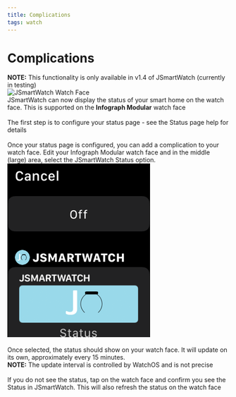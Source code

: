 ```yaml
---
title: Complications
tags: watch
---
```


# Complications
**NOTE:** This functionality is only available in v1.4 of JSmartWatch (currently in testing)
<br/>
![JSmartWatch Watch Face](https://raw.githubusercontent.com/jwerfel/JSmartWatchDocs/DataSource/Images/WatchFace.png)
<br/>
JSmartWatch can now display the status of your smart home on the watch face. This is supported on the **Infograph Modular** watch face
<br />
<br />
The first step is to configure your status page - see the Status page help for details
<br />
<br />
Once your status page is configured, you can add a complication to your watch face. Edit your Infograph Modular watch face and in the middle (large) area, select the JSmartWatch Status option.
![JSmartWatch Select Complication](https://raw.githubusercontent.com/jwerfel/JSmartWatchDocs/DataSource/Images/AddComplication.png)
<br />
<br />
Once selected, the status should show on your watch face.  It will update on its own, approximately every 15 minutes.
<br/>**NOTE:** The update interval is controlled by WatchOS and is not precise
<br/>
<br/>
If you do not see the status, tap on the watch face and confirm you see the Status in JSmartWatch. This will also refresh the status on the watch face